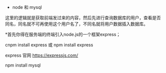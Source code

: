 * node 和 mysql

这里的逻辑就是获取前端发过来的内容，然后先进行查询数据库的用户，查看是否同名，同名就不可再使用这个用户名了，不同名就将用户数据插入数据库。

*首先你得在服务端的终端引入node.js的一个框架express；

cnpm install express
或
npm install express

express 官网 https://expressjs.com/


npm install mysql




